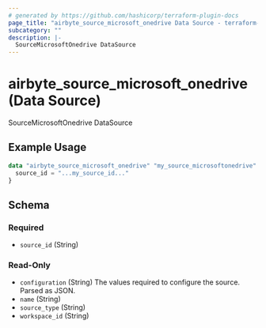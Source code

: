 ```yaml
---
# generated by https://github.com/hashicorp/terraform-plugin-docs
page_title: "airbyte_source_microsoft_onedrive Data Source - terraform-provider-airbyte"
subcategory: ""
description: |-
  SourceMicrosoftOnedrive DataSource
---
```


# airbyte_source_microsoft_onedrive (Data Source)

SourceMicrosoftOnedrive DataSource

## Example Usage

```terraform
data "airbyte_source_microsoft_onedrive" "my_source_microsoftonedrive" {
  source_id = "...my_source_id..."
}
```

<!-- schema generated by tfplugindocs -->
## Schema

### Required

- `source_id` (String)

### Read-Only

- `configuration` (String) The values required to configure the source. Parsed as JSON.
- `name` (String)
- `source_type` (String)
- `workspace_id` (String)


